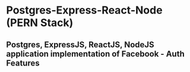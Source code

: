# Postgres-Express-React-Node (PERN Stack)

## Postgres, ExpressJS, ReactJS, NodeJS application implementation of Facebook - Auth Features
